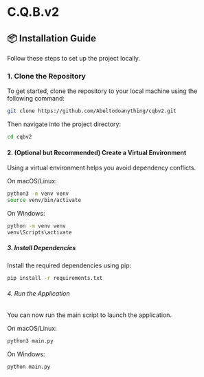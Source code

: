 # C.Q.B.v2

## 📦 Installation Guide

Follow these steps to set up the project locally.

### 1. Clone the Repository

To get started, clone the repository to your local machine using the following command:
```bash
git clone https://github.com/Abeltodoanything/cqbv2.git 
```
Then navigate into the project directory:
```bash
cd cqbv2
```
#### 2. (Optional but Recommended) Create a Virtual Environment

Using a virtual environment helps you avoid dependency conflicts.

On macOS/Linux:

```bash
python3 -m venv venv
source venv/bin/activate
```
On Windows:
```bash
python -m venv venv
venv\Scripts\activate
```
##### 3. Install Dependencies
Install the required dependencies using pip:
```bash
pip install -r requirements.txt
```

###### 4. Run the Application

You can now run the main script to launch the application.

On macOS/Linux:
```bash
python3 main.py
```
On Windows:
```bash
python main.py
```
